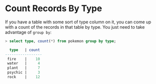 # Count Records By Type

If you have a table with some sort of type column on it, you can come up
with a count of the records in that table by type. You just need to take
advantage of `group by`:

```sql
> select type, count(*) from pokemon group by type;

  type   | count 
-----------------
 fire    |    10
 water   |     4
 plant   |     7
 psychic |     3
 rock    |    12
```
